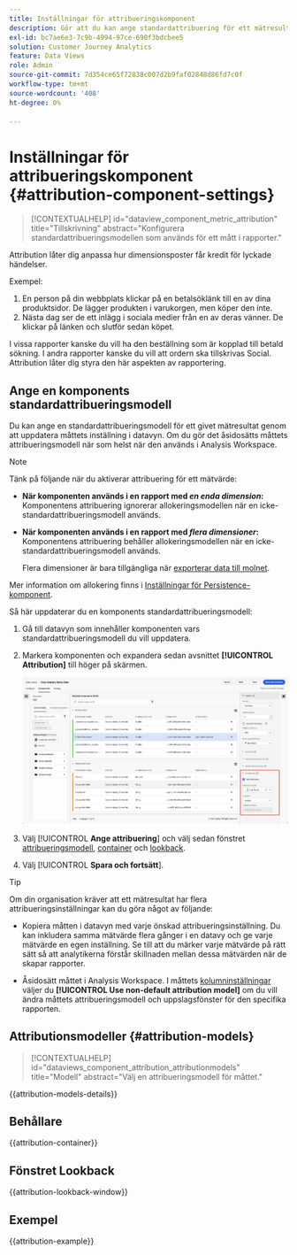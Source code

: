 ```yaml
---
title: Inställningar för attribueringskomponent
description: Gör att du kan ange standardattribuering för ett mätresultat.
exl-id: bc7ae6e3-7c9b-4994-97ce-690f3bdcbee5
solution: Customer Journey Analytics
feature: Data Views
role: Admin
source-git-commit: 7d354ce65f72838c007d2b9faf02848d86fd7c0f
workflow-type: tm+mt
source-wordcount: '408'
ht-degree: 0%

---
```


# Inställningar för attribueringskomponent {#attribution-component-settings}

<!-- markdownlint-disable MD034 -->

>[!CONTEXTUALHELP]
>id="dataview_component_metric_attribution"
>title="Tillskrivning"
>abstract="Konfigurera standardattribueringsmodellen som används för ett mått i rapporter."

<!-- markdownlint-enable MD034 -->


Attribution låter dig anpassa hur dimensionsposter får kredit för lyckade händelser.

Exempel:

1. En person på din webbplats klickar på en betalsöklänk till en av dina produktsidor. De lägger produkten i varukorgen, men köper den inte.
2. Nästa dag ser de ett inlägg i sociala medier från en av deras vänner. De klickar på länken och slutför sedan köpet.

I vissa rapporter kanske du vill ha den beställning som är kopplad till betald sökning. I andra rapporter kanske du vill att ordern ska tillskrivas Social. Attribution låter dig styra den här aspekten av rapportering.

## Ange en komponents standardattribueringsmodell

Du kan ange en standardattribueringsmodell för ett givet mätresultat genom att uppdatera måttets inställning i datavyn. Om du gör det åsidosätts måttets attribueringsmodell när som helst när den används i Analysis Workspace.

>[!NOTE]
>
>Tänk på följande när du aktiverar attribuering för ett mätvärde:
>
>* **När komponenten används i en rapport med *en enda dimension*:** Komponentens attribuering ignorerar allokeringsmodellen när en icke-standardattribueringsmodell används.
>
>* **När komponenten används i en rapport med *flera dimensioner*:** Komponentens attribuering behåller allokeringsmodellen när en icke-standardattribueringsmodell används.
>
>   Flera dimensioner är bara tillgängliga när [exporterar data till molnet](/help/analysis-workspace/export/export-cloud.md).
>
> Mer information om allokering finns i [Inställningar för Persistence-komponent](/help/data-views/component-settings/persistence.md).

Så här uppdaterar du en komponents standardattribueringsmodell:

1. Gå till datavyn som innehåller komponenten vars standardattribueringsmodell du vill uppdatera.

1. Markera komponenten och expandera sedan avsnittet **[!UICONTROL Attribution]** till höger på skärmen.

   ![Fönstret Datavyer där attributalternativet Ange markeras ](../assets/attribution-settings.png)

1. Välj [!UICONTROL **Ange attribuering**] och välj sedan fönstret [attribueringsmodell](#attribution-models), [container](#container) och [lookback](#lookback-window).



1. Välj [!UICONTROL **Spara och fortsätt**].

>[!TIP]
>
>Om din organisation kräver att ett mätresultat har flera attribueringsinställningar kan du göra något av följande:
>
> * Kopiera måtten i datavyn med varje önskad attribueringsinställning. Du kan inkludera samma mätvärde flera gånger i en datavy och ge varje mätvärde en egen inställning. Se till att du märker varje mätvärde på rätt sätt så att analytikerna förstår skillnaden mellan dessa mätvärden när de skapar rapporter.
>
> * Åsidosätt måttet i Analysis Workspace. I måttets [kolumninställningar](/help/analysis-workspace/visualizations/freeform-table/column-row-settings/column-settings.md) väljer du **[!UICONTROL Use non-default attribution model]** om du vill ändra måttets attribueringsmodell och uppslagsfönster för den specifika rapporten.

## Attributionsmodeller {#attribution-models}

<!-- markdownlint-disable MD034 -->

>[!CONTEXTUALHELP]
>id="dataviews_component_attribution_attributionmodels"
>title="Modell"
>abstract="Välj en attribueringsmodell för måttet."

<!-- markdownlint-enable MD034 -->

{{attribution-models-details}}

## Behållare

{{attribution-container}}

## Fönstret Lookback

{{attribution-lookback-window}}

## Exempel

{{attribution-example}}
